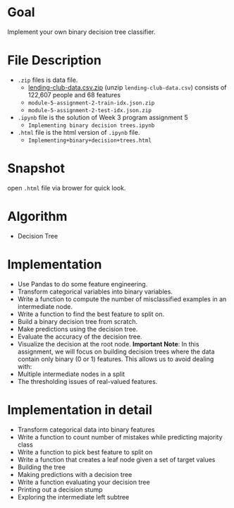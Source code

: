 # Goal
Implement your own binary decision tree classifier.
# File Description
- `.zip` files is data file.
  - [lending-club-data.csv.zip](https://github.com/SSQ/Coursera-UW-Machine-Learning-Classification/blob/master/Programming%20Assignment%204/lending-club-data.csv.zip) (unzip `lending-club-data.csv`) consists of 122,607 people and 68 features
  - `module-5-assignment-2-train-idx.json.zip` 
  - `module-5-assignment-2-test-idx.json.zip`
- `.ipynb` file is the solution of Week 3 program assignment 5
  - `Implementing binary decision trees.ipynb`
- `.html` file is the html version of `.ipynb` file.
  - `Implementing+binary+decision+trees.html`
# Snapshot
open `.html` file via brower for quick look.
# Algorithm
- Decision Tree
# Implementation
- Use Pandas to do some feature engineering.
- Transform categorical variables into binary variables.
- Write a function to compute the number of misclassified examples in an intermediate node.
- Write a function to find the best feature to split on.
- Build a binary decision tree from scratch.
- Make predictions using the decision tree.
- Evaluate the accuracy of the decision tree.
- Visualize the decision at the root node.
**Important Note**: In this assignment, we will focus on building decision trees where the data contain only binary (0 or 1) features. This allows us to avoid dealing with:
- Multiple intermediate nodes in a split
- The thresholding issues of real-valued features.
# Implementation in detail
- Transform categorical data into binary features
- Write a function to count number of mistakes while predicting majority class
- Write a function to pick best feature to split on
- Write a function that creates a leaf node given a set of target values
- Building the tree
- Making predictions with a decision tree
- Write a function evaluating your decision tree
- Printing out a decision stump
- Exploring the intermediate left subtree
  

  

